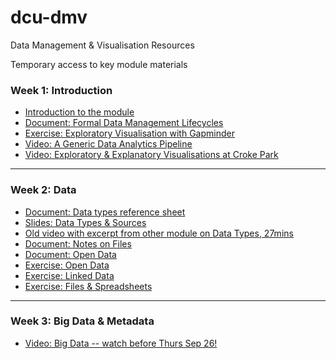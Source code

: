 # dcu-dmv
Data Management &amp; Visualisation Resources

Temporary access to key module materials 

### Week 1: Introduction
 * [Introduction to the module](01/01_CSC1143_Introduction.pdf) 
 * [Document: Formal Data Management Lifecycles](01/01_Formal_Data_Management_Lifecycles.md)
 * [Exercise: Exploratory Visualisation with Gapminder](01/01_Lab_Exploring_Data.md) 
 * [Video: A Generic Data Analytics Pipeline](https://youtu.be/7_qzNabbt5E)
 * [Video: Exploratory & Explanatory Visualisations at Croke Park](https://youtu.be/Sc8S-6J7AKM)

-----

### Week 2: Data 
 * [Document: Data types reference sheet](02/02_Reference_Sheet_for_Data_Types.md)
 * [Slides: Data Types \& Sources](02/02_Data_Types_Sources.pdf) 
 * [Old video with excerpt from other module on Data Types, 27mins](https://youtu.be/Ew0AWqfQqbQ)
 * [Document: Notes on Files](02/02_Notes_on_Files.md)
 * [Document: Open Data](02/02_Open_Data.md)
 * [Exercise: Open Data](02/02_Exercise_using_Open_Data.md)
 * [Exercise: Linked Data](02/02_Linked_Data.md)
 * [Exercise: Files \& Spreadsheets](02/02_Exercises_with_Data_Files_-_Spreadsheets_.md)
----- 
 ### Week 3: Big Data \& Metadata
 * [Video: Big Data -- watch before Thurs Sep 26!](https://youtu.be/xX-6KrYmMnA) 